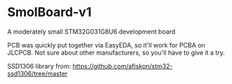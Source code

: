# SmolBoard-v1
A moderately small STM32G031G8U6 development board

PCB was quickly put together via EasyEDA, so it'll work for PCBA on JLCPCB. Not sure about other manufacturers, so you'll have to give it a try.

SSD1306 library from:
https://github.com/afiskon/stm32-ssd1306/tree/master
